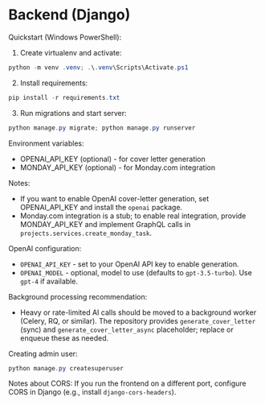 # Backend (Django)

Quickstart (Windows PowerShell):

1. Create virtualenv and activate:

```powershell
python -m venv .venv; .\.venv\Scripts\Activate.ps1
```

2. Install requirements:

```powershell
pip install -r requirements.txt
```

3. Run migrations and start server:

```powershell
python manage.py migrate; python manage.py runserver
```

Environment variables:
- OPENAI_API_KEY (optional) - for cover letter generation
- MONDAY_API_KEY (optional) - for Monday.com integration

Notes:
- If you want to enable OpenAI cover-letter generation, set OPENAI_API_KEY and install the `openai` package.
- Monday.com integration is a stub; to enable real integration, provide MONDAY_API_KEY and implement GraphQL calls in `projects.services.create_monday_task`.

OpenAI configuration:
- `OPENAI_API_KEY` - set to your OpenAI API key to enable generation.
- `OPENAI_MODEL` - optional, model to use (defaults to `gpt-3.5-turbo`). Use `gpt-4` if available.

Background processing recommendation:
- Heavy or rate-limited AI calls should be moved to a background worker (Celery, RQ, or similar). The repository provides `generate_cover_letter` (sync) and `generate_cover_letter_async` placeholder; replace or enqueue these as needed.


Creating admin user:

```powershell
python manage.py createsuperuser
```

Notes about CORS: If you run the frontend on a different port, configure CORS in Django (e.g., install `django-cors-headers`).


